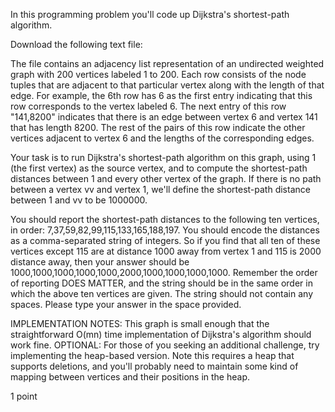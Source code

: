 In this programming problem you'll code up Dijkstra's shortest-path algorithm.

Download the following text file:

The file contains an adjacency list representation of an undirected weighted graph with 200 vertices labeled 1 to 200.  Each row consists of the node tuples that are adjacent to that particular vertex along with the length of that edge. For example, the 6th row has 6 as the first entry indicating that this row corresponds to the vertex labeled 6. The next entry of this row "141,8200" indicates that there is an edge between vertex 6 and vertex 141 that has length 8200.  The rest of the pairs of this row indicate the other vertices adjacent to vertex 6 and the lengths of the corresponding edges.

Your task is to run Dijkstra's shortest-path algorithm on this graph, using 1 (the first vertex) as the source vertex, and to compute the shortest-path distances between 1 and every other vertex of the graph. If there is no path between a vertex vv and vertex 1, we'll define the shortest-path distance between 1 and vv to be 1000000.

You should report the shortest-path distances to the following ten vertices, in order: 7,37,59,82,99,115,133,165,188,197.  You should encode the distances as a comma-separated string of integers. So if you find that all ten of these vertices except 115 are at distance 1000 away from vertex 1 and 115 is 2000 distance away, then your answer should be 1000,1000,1000,1000,1000,2000,1000,1000,1000,1000. Remember the order of reporting DOES MATTER, and the string should be in the same order in which the above ten vertices are given. The string should not contain any spaces.  Please type your answer in the space provided.

IMPLEMENTATION NOTES: This graph is small enough that the straightforward O(mn) time implementation of Dijkstra's algorithm should work fine.  OPTIONAL: For those of you seeking an additional challenge, try implementing the heap-based version.  Note this requires a heap that supports deletions, and you'll probably need to maintain some kind of mapping between vertices and their positions in the heap.

1 point
